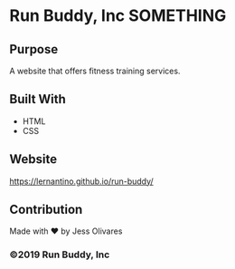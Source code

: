 # Run Buddy, Inc SOMETHING

## Purpose
A website that offers fitness training services. 

## Built With
* HTML
* CSS

## Website
https://lernantino.github.io/run-buddy/

## Contribution
Made with ❤️ by Jess Olivares

### ©️2019 Run Buddy, Inc 
